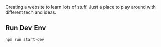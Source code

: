 Creating a website to learn lots of stuff. Just a place to play around with different tech and ideas.

## Run Dev Env

`npm run start-dev`
